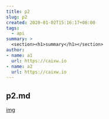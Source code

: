 ```yaml
---
title: p2
slug: p2
created: 2020-01-02T15:16:17+08:00
tags:
  - api
summary: >
  <section><h1>summary</h1></section>
author:
- name: a1
  url: https://caixw.io
- name: a2
  url: https://caixw.io
---
```


## p2.md

[img](./img.svg)
